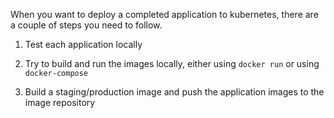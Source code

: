 When you want to deploy a completed application to kubernetes, there are a couple of steps you need to follow.

1. Test each application locally

2. Try to build and run the images locally, either using `docker run` or using `docker-compose`

3. Build a staging/production image and push the application images to the image repository
